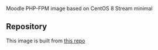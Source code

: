 Moodle PHP-FPM image based on CentOS 8 Stream minimal

## Repository
This image is built from [this repo](https://github.com/krestomatio/container_builder/tree/master/moodle_php-fpm)
